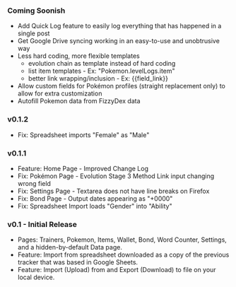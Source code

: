 ### Coming Soonish
- Add Quick Log feature to easily log everything that has happened in a single post
- Get Google Drive syncing working in an easy-to-use and unobtrusive way
- Less hard coding, more flexible templates
  - evolution chain as template instead of hard coding
  - list item templates - Ex: "Pokemon.levelLogs.item"
  - better link wrapping/inclusion - Ex: {{field_link}}
- Allow custom fields for Pokémon profiles (straight replacement only) to allow for extra customization
- Autofill Pokemon data from FizzyDex data

### v0.1.2
- Fix: Spreadsheet imports "Female" as "Male"

### v0.1.1
- Feature: Home Page - Improved Change Log
- Fix: Pokémon Page - Evolution Stage 3 Method Link input changing wrong field
- Fix: Settings Page - Textarea does not have line breaks on Firefox
- Fix: Bond Page - Output dates appearing as "+0000"
- Fix: Spreadsheet Import loads "Gender" into "Ability" 

### v0.1 - Initial Release
- Pages: Trainers, Pokemon, Items, Wallet, Bond, Word Counter, Settings, and a hidden-by-default Data page.
- Feature: Import from spreadsheet downloaded as a copy of the previous tracker that was based in Google Sheets.
- Feature: Import (Upload) from and Export (Download) to file on your local device.
